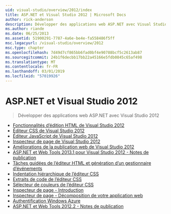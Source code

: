 ```yaml
---
uid: visual-studio/overview/2012/index
title: ASP.NET et Visual Studio 2012 | Microsoft Docs
author: rick-anderson
description: Développer des applications web ASP.NET avec Visual Studio 2012
ms.author: riande
ms.date: 06/25/2013
ms.assetid: 51900291-7787-4a6e-be4e-fa558486f5ff
msc.legacyurl: /visual-studio/overview/2012
msc.type: chapter
ms.openlocfilehash: 7d49d7cf865bb6fad0bf4e90788bcf5c2613ab87
ms.sourcegitcommit: 24b1f6decbb17bb22a45166e5fdb0845c65af498
ms.translationtype: MT
ms.contentlocale: fr-FR
ms.lasthandoff: 03/01/2019
ms.locfileid: "57019926"
---
```

<a name="aspnet-and-visual-studio-2012"></a>ASP.NET et Visual Studio 2012
====================
> Développer des applications web ASP.NET avec Visual Studio 2012


- [Fonctionnalités d’édition HTML de Visual Studio 2012](visual-studio-2012-html-editing-features.md)
- [Éditeur CSS de Visual Studio 2012](visual-studio-2012-css-editor.md)
- [Éditeur JavaScript de Visual Studio 2012](visual-studio-2012-javascript-editor.md)
- [Inspecteur de page de Visual Studio 2012](visual-studio-2012-page-inspector.md)
- [Améliorations de la publication web de Visual Studio 2012](visual-studio-2012-web-publishing-improvements.md)
- [ASP.NET et Web Tools 2013.1 pour Visual Studio 2012 - Notes de publication](aspnet-and-web-tools-20131-for-visual-studio-2012.md)
- [Tâches guidées de l’éditeur HTML et génération d’un gestionnaire d’événements](visual-studio-vnext-videos-html-editor-smart-tasks-and-event-handler-generation.md)
- [Indentation hiérarchique de l’éditeur CSS](visual-studio-vnext-videos-css-editor-hierarchical-indentation.md)
- [Extraits de code de l’éditeur CSS](visual-studio-vnext-videos-css-editor-snippets.md)
- [Sélecteur de couleurs de l’éditeur CSS](visual-studio-vnext-videos-css-editor-color-picker.md)
- [Inspecteur de page - Introduction](visual-studio-vnext-videos-page-inspector-introduction.md)
- [Inspecteur de page - Décomposition de votre application web](visual-studio-vnext-videos-page-inspector-decomposing-your-web-application.md)
- [Authentification Windows Azure](windows-azure-authentication.md)
- [ASP.NET et Web Tools 2012.2 - Notes de publication](aspnet-and-web-tools-20122-release-notes-rtw.md)

